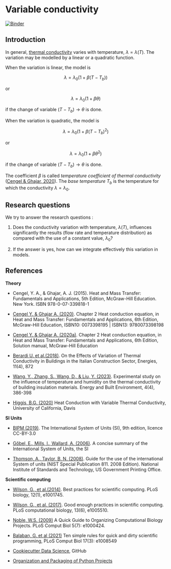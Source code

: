 # Variable conductivity

[![Binder](https://mybinder.org/badge_logo.svg)](https://mybinder.org/v2/gh/cghiaus/var_cond/HEAD)

## Introduction

In general, [thermal conductivity](https://en.m.wikipedia.org/wiki/Thermal_conductivity_and_resistivity) varies with temperature, $\lambda = \lambda(T)$. The variation may be modelled by a linear or a quadratic function.

When the variation is linear, the model is

$$
\lambda = \lambda_0 (1 + \beta (T - T_b))
$$

or

$$\lambda = \lambda_0 (1 + \beta \theta)$$

if the change of variable $(T - T_b) \rightarrow \theta$ is done.

When the variation is quadratic, the model is

$$
\lambda = \lambda_0 (1 + \beta (T - T_b)^2)
$$

or

$$\lambda = \lambda_0 (1 + \beta \theta^2)$$

if the change of variable $(T - T_b) \rightarrow \theta$ is done.

The coefficient $\beta$ is called _temperature coefficient of thermal conductivity_ ([Cengel & Ghajar, 2020](https://www.studocu.com/in/document/priyadarshini-engineering-college/english/htchapter-02-xyz/42524065)). The *base temperature* $T_b$ is the temperature for which the conductivity $\lambda = \lambda_0$. 

## Research questions

We try to answer the research questions :

1. Does the conductivity variation with temperature, $\lambda(T)$, influences significantly the results (flow rate and temperature distribution) as compared with the use of a constant value, $\lambda_0$?

2. If the answer is yes, how can we integrate effectively this variation in models.


## References

__Theory__
- Cengel, Y. A., & Ghajar, A. J. (2015). Heat and Mass Transfer: Fundamentals and Applications, 5th Edition, McGraw-Hill Education. New York. ISBN 978-0-07-339818-1

- [Cengel Y. & Ghajar A. (2020)](https://www.studocu.com/in/document/priyadarshini-engineering-college/english/htchapter-02-xyz/42524065). Chapter 2 Heat conduction equation, in Heat and Mass Transfer: Fundamentals and Applications, 6th Edition, McGraw-Hill Education, ISBN10: 0073398195 | ISBN13: 9780073398198

- [Cengel Y. & Ghajar A. (2020a)](https://www.studocu.com/row/document/celal-bayar-universitesi/engineering-mechanics/heat-chap02-094-this-is-summaries/11179160). Chapter 2 Heat conduction equation, in Heat and Mass Transfer: Fundamentals and Applications, 6th Edition, Solution manual, McGraw-Hill Education

- [Berardi U. et al.(2018)](https://doi.org/10.3390/en11040872). On the Effects of Variation of Thermal Conductivity in
Buildings in the Italian Construction Sector, Energies, 11(4), 872

- [Wang, Y., Zhang, S., Wang, D., & Liu, Y. (2023)](https://doi.org/10.1016/j.enbenv.2022.02.008). Experimental study on the influence of temperature and humidity on the thermal conductivity of building insulation materials. Energy and Built Environment, 4(4), 386-398

- [Higgis, B.G. (2020)](https://doi.org/10.13140/RG.2.2.17178.36805) Heat Conduction with Variable Thermal Conductivity, University of California, Davis

__SI Units__
- [BIPM (2019)](https://www.bipm.org/documents/20126/41483022/SI-Brochure-9-EN.pdf/2d2b50bf-f2b4-9661-f402-5f9d66e4b507?version=1.11&t=1671101192839&download=true). The International System of Units (SI), 9th edition, licence CC-BY-3.0

- [Gőbel, E., Mills, I., Wallard,  A. (2006)](https://www.bipm.org/documents/20126/41483022/SI-Brochure-9-concise-EN.pdf/2fda4656-e236-0fcb-3867-36ca74eea4e3). A concise summary of the International System of Units, the SI

- [Thomson, A., Taylor, B. N. (2008)](https://nvlpubs.nist.gov/nistpubs/Legacy/SP/nistspecialpublication811e2008.pdf). Guide for the use of the international System of units (NIST Special Publication 811․ 2008 Edition). National Institute of Standards and Technology, US Government Printing Office.

__Scientific computing__

- [Wilson, G., et al.(2014)](https://doi.org/10.1371/journal.pbio.1001745). Best practices for scientific computing. PLoS biology, 12(1), e1001745.

- [Wilson, G., et al. (2017)](https://doi.org/10.1371/journal.pcbi.1005510). Good enough practices in scientific computing. PLoS computational biology, 13(6), e1005510.

- [Noble, W.S. (2009)](https://doi.org/10.1371/journal.pcbi.1000424) A Quick Guide to Organizing Computational Biology Projects. PLoS Comput Biol 5(7): e1000424.

- [Balaban, G. et al (2021)](https://doi.org/10.1371/journal.pcbi.1008549) Ten simple rules for quick and dirty scientific programming, PLoS Comput Biol 17(3): e1008549

- [Cookiecutter Data Science](https://drivendata.github.io/cookiecutter-data-science/), GitHub

- [Organization and Packaging of Python Projects](https://rabernat.github.io/research_computing/organization-and-packaging-of-python-projects.html)